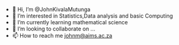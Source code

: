 - 👋 Hi, I’m @JohnKivalaMutunga
- 👀 I’m interested in Statistics,Data analysis and basic Computing
- 🌱 I’m currently learning mathematical science 
- 💞️ I’m looking to collaborate on ...
- 📫 How to reach me johnm@aims.ac.za

<!---
JohnKivalaMutunga/JohnKivalaMutunga is a ✨ special ✨ repository because its `README.md` (this file) appears on your GitHub profile.
You can click the Preview link to take a look at your changes.
--->
